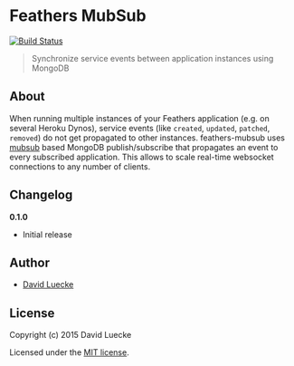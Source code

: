 # Feathers MubSub

[![Build Status](https://travis-ci.org/feathersjs/mubsub.png?branch=master)](https://travis-ci.org/feathersjs/feathers-mubsub)

> Synchronize service events between application instances using MongoDB

## About

When running multiple instances of your Feathers application (e.g. on several Heroku Dynos), service events (like `created`, `updated`, `patched`, `removed`) do not get propagated to other instances. feathers-mubsub uses [mubsub](https://github.com/scttnlsn/mubsub) based MongoDB publish/subscribe that propagates an event to every subscribed application.
This allows to scale real-time websocket connections to any number of clients.

## Changelog

__0.1.0__

- Initial release

## Author

- [David Luecke](https://github.com/daffl)

## License

Copyright (c) 2015 David Luecke

Licensed under the [MIT license](LICENSE).
